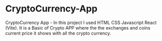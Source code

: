 # CryptoCurrency-App
CryptoCurrency App - 
In this project I used HTML CSS Javascript React (Vite). 
It is a Basic of Crypto APP where the the exchanges and coins current price it shows with all the crypto currency.
